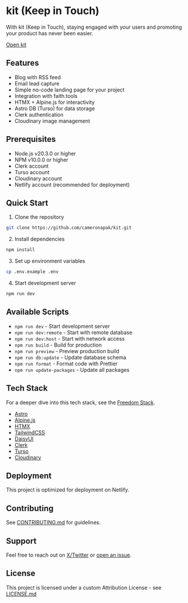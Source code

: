 # kit (Keep in Touch)

With kit (Keep in Touch), staying engaged with your users and promoting your product has never been easier.

[Open kit](https://kit.faith.tools)

## Features

- Blog with RSS feed
- Email lead capture
- Simple no-code landing page for your project
- Integration with faith.tools
- HTMX + Alpine.js for interactivity
- Astro DB (Turso) for data storage
- Clerk authentication
- Cloudinary image management

## Prerequisites

- Node.js v20.3.0 or higher
- NPM v10.0.0 or higher
- Clerk account
- Turso account
- Cloudinary account
- Netlify account (recommended for deployment)

## Quick Start

1. Clone the repository

```bash
git clone https://github.com/cameronapak/kit.git
```

2. Install dependencies

```bash
npm install
```

3. Set up environment variables

```bash
cp .env.example .env
```

4. Start development server

```bash
npm run dev
```

## Available Scripts

- `npm run dev` - Start development server
- `npm run dev:remote` - Start with remote database
- `npm run dev:host` - Start with network access
- `npm run build` - Build for production
- `npm run preview` - Preview production build
- `npm run db:update` - Update database schema
- `npm run format` - Format code with Prettier
- `npm run update-packages` - Update all packages

## Tech Stack

For a deeper dive into this tech stack, see the [Freedom Stack](https://github.com/cameronapak/freedom-stack).

- [Astro](https://astro.build)
- [Alpine.js](https://alpinejs.dev)
- [HTMX](https://htmx.org)
- [TailwindCSS](https://tailwindcss.com)
- [DaisyUI](https://daisyui.com)
- [Clerk](https://clerk.com)
- [Turso](https://turso.tech)
- [Cloudinary](https://cloudinary.com)

## Deployment

This project is optimized for deployment on Netlify.

## Contributing

See [CONTRIBUTING.md](./CONTRIBUTING.md) for guidelines.

## Support

Feel free to reach out on [X/Twitter](https://x.com/cameronpak) or [open an issue](https://github.com/cameronapak/kit/issues).

## License

This project is licensed under a custom Attribution License - see [LICENSE.md](./LICENSE.md)
